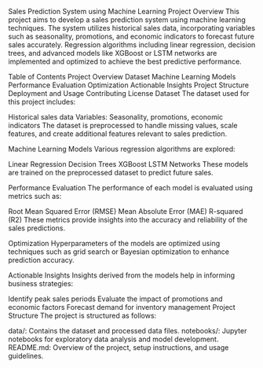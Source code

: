 Sales Prediction System using Machine Learning
Project Overview
This project aims to develop a sales prediction system using machine learning techniques. The system utilizes historical sales data, incorporating variables such as seasonality, promotions, and economic indicators to forecast future sales accurately. Regression algorithms including linear regression, decision trees, and advanced models like XGBoost or LSTM networks are implemented and optimized to achieve the best predictive performance.

Table of Contents
Project Overview
Dataset
Machine Learning Models
Performance Evaluation
Optimization
Actionable Insights
Project Structure
Deployment and Usage
Contributing
License
Dataset
The dataset used for this project includes:

Historical sales data
Variables: Seasonality, promotions, economic indicators
The dataset is preprocessed to handle missing values, scale features, and create additional features relevant to sales prediction.

Machine Learning Models
Various regression algorithms are explored:

Linear Regression
Decision Trees
XGBoost
LSTM Networks
These models are trained on the preprocessed dataset to predict future sales.

Performance Evaluation
The performance of each model is evaluated using metrics such as:

Root Mean Squared Error (RMSE)
Mean Absolute Error (MAE)
R-squared (R2)
These metrics provide insights into the accuracy and reliability of the sales predictions.

Optimization
Hyperparameters of the models are optimized using techniques such as grid search or Bayesian optimization to enhance prediction accuracy.

Actionable Insights
Insights derived from the models help in informing business strategies:

Identify peak sales periods
Evaluate the impact of promotions and economic factors
Forecast demand for inventory management
Project Structure
The project is structured as follows:

data/: Contains the dataset and processed data files.
notebooks/: Jupyter notebooks for exploratory data analysis and model development.
README.md: Overview of the project, setup instructions, and usage guidelines.
